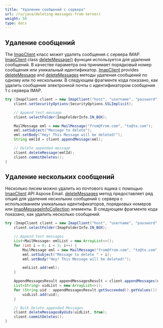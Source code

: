 ```yaml
---
title: "Удаление сообщений с сервера"
url: /ru/java/deleting-messages-from-server/
weight: 50
type: docs
---
```



## **Удаление сообщений**

The [ImapClient](https://reference.aspose.com/email/java/com.aspose.email/imapclient/) класс может удалять сообщения с сервера IMAP. [ImapClient](https://reference.aspose.com/email/java/com.aspose.email/imapclient/) class [deleteMessage()](https://reference.aspose.com/email/java/com.aspose.email/imapclient/#deleteMessage-int-) функция используется для удаления сообщений. В качестве параметра она принимает порядковый номер сообщения или уникальный идентификатор. [ImapClient](https://reference.aspose.com/email/java/com.aspose.email/imapclient/) provides [deleteMessage](https://reference.aspose.com/email/java/com.aspose.email/imapclient/#deleteMessage-int-) and [deleteMessages](https://reference.aspose.com/email/java/com.aspose.email/imapclient/#deleteMessages-com.aspose.email.IConnection-java.lang.Iterable-com.aspose.email.ImapMessageInfo--) методы удаления сообщений по одному или по нескольким. В следующем фрагменте кода показано, как удалить сообщение электронной почты с идентификатором сообщения 1 с сервера IMAP.

~~~Java
try (ImapClient client = new ImapClient("host", "username", "password")) {
    client.setSecurityOptions(SecurityOptions.SSLImplicit);

    // Append test message
    client.selectFolder(ImapFolderInfo.IN_BOX);

    MailMessage eml = new MailMessage("from@from.com", "to@to.com");
    eml.setSubject("Message to delete");
    eml.setBody("Hey! This Message will be deleted!");
    String emlId = client.appendMessage(eml);

    // Delete appended message
    client.deleteMessage(emlId);
    client.commitDeletes();
}
~~~

## **Удаление нескольких сообщений**

Несколько писем можно удалить из почтового ящика с помощью [ImapClient](https://reference.aspose.com/email/java/com.aspose.email/imapclient/) API Aspose.Email. [deleteMessages](https://reference.aspose.com/email/java/com.aspose.email/imapclient/#deleteMessages-com.aspose.email.IConnection-java.lang.Iterable-com.aspose.email.ImapMessageInfo--) метод предоставляет ряд опций для удаления нескольких сообщений с сервера с использованием уникальных идентификаторов, порядковых номеров или [ImapMessageInfoCollection](https://reference.aspose.com/email/java/com.aspose.email/imapmessageinfocollection/) элементы. В следующем фрагменте кода показано, как удалить несколько сообщений.

~~~Java
try (ImapClient client = new ImapClient("host", "username", "password")) {
    client.selectFolder(ImapFolderInfo.IN_BOX);

    // Append test messages
    List<MailMessage> emlList = new ArrayList<>();
    for (int i = 0; i < 3; i++) {
        MailMessage eml = new MailMessage("from@from.com", "to@to.com");
        eml.setSubject("Message to delete " + i);
        eml.setBody("Hey! This Message will be deleted!");

        emlList.add(eml);
    }

    AppendMessagesResult appendMessagesResult = client.appendMessages(emlList);
    List<String> uidList = new ArrayList<>();
    for (String uid : appendMessagesResult.getSucceeded().getValues()) {
        uidList.add(uid);
    }

    // Bulk Delete appended Messages
    client.deleteMessagesByUids(uidList, true);
    client.commitDeletes();
}
~~~
